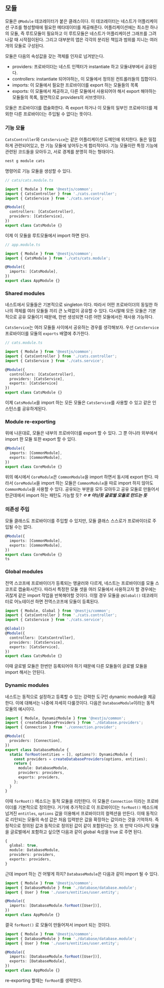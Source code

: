 ## 모듈

모듈은 `@Module` 데코레이터가 붙은 클래스이다. 이 데코레이터는 네스트가 어플리케이션 구조를 형성할때에 필요한 메타데이터를 제공해준다. 어플리케이션에는 최소한 하나의 모듈, 즉 루트모듈이 필요하고 이 루트모듈은 네스트가 어플리케이션 그래프를 그려나갈 때 시작점이된다. 그리고 대부분의 앱은 각각의 분리된 책임과 범위를 지니는 여러개의 모듈로 구성된다.

모듈은 다음의 속성값을 갖는 객체를 인자로 넘겨받는다. 

- providers: 프로바이더는 네스트 인젝터가 instantiate 하고 모듈내부에서 공유된다.
- controllers: instantiate 되어야하는, 이 모듈에서 정의된 컨트롤러들의 집합이다.
- imports: 이 모듈에서 필요한 프로바이더를 export 하는 모듈들의 목록
- exports: 이 모듈에서 제공하고, 다른 모듈에서 사용되어야 해서 export 해야하는 모듈들의 목록, 필연적으로 providers의 서브셋이다.

모듈은 프로바이더를 캡슐화한다. 즉 export 하거나 이 모듈의 일부인 프로바이더를 제외한 다른 프로바이더는 주입될 수 없다는 뜻이다. 

### 기능 모듈

`CatsController`와 `CatsService`는 같은 어플리케이션 도메인에 위치한다. 둘은 밀접하게 관련되어있고, 한 기능 모듈에 넣어두는게 합리적이다. 기능 모듈이란 특정 기능에 관련된 코드들을 모아두고, 서로 경계를 분명히 하는 형태이다. 

```bash
nest g module cats
```

명령어로 기능 모듈을 생성할 수 있다.

```ts
// cats/cats.module.ts

import { Module } from '@nestjs/common';
import { CatsController } from './cats.controller';
import { CatsService } from './cats.service';

@Module({
  controllers: [CatsController],
  providers: [CatsService],
})
export class CatsModule {}
```

이제 이 모듈을 루트모듈에서 import 하면 된다.

```ts
// app.module.ts

import { Module } from '@nestjs/common';
import { CatsModule } from './cats/cats.module';

@Module({
  imports: [CatsModule],
})
export class AppModule {}
```

### Shared modules

네스트에서 모듈들은 기본적으로 singleton 이다. 따라서 어떤 프로바이더의 동일한 하나의 객체를 여러 모듈들 끼리 큰 노력없이 공유할 수 있다. 다시말해 모든 모듈은 기본적으로 공유 모듈이기 때문에, 한번 생성되면 다른 어떤 모듈에서든 재사용 가능하다.

`CatsService`는 여러 모듈들 사이에서 공유하는 경우를 생각해보자. 우선 `CatsService` 프로바이더를 모듈의 `exports` 배열에 추가한다.

```ts
// cats.module.ts

import { Module } from '@nestjs/common';
import { CatsController } from './cats.controller';
import { CatsService } from './cats.service';

@Module({
  controllers: [CatsController],
  providers: [CatsService],
  exports: [CatsService]
})
export class CatsModule {}
```

이제 `CatsModule`을 import 하는 모든 모듈은 `CatsService`를 사용할 수 있고 같은 인스턴스를 공유하게된다.

### Module re-exporting

위에 나온대로, 모듈은 내부의 프로바이더를 export 할 수 있다. 그 뿐 아니라 외부에서 import 한 모듈 또한 export 할 수 있다.

```ts
@Module({
  imports: [CommonModule],
  exports: [CommonModule],
})
export class CoreModule {}
```

위의 예시에서 `CoreModule`은 `CommonModule`을 import 하면서 동시에 export 한다. 따라서 `CoreModule`을 import 하는 모듈은 `CommonModule`을 따로 import 하지 않아도 `CommonModule`을 사용할 수 있다. 공유되는 부분을 모두 모아두고 공유 모듈로 만들어서 한군데에서 import 하는 패턴도 가능할 듯? ***ㅇㅎ 아닌듯 글로벌 모듈로 만드는 듯***

### 의존성 주입

모듈 클래스도 프로바이더를 주입할 수 있지만, 모듈 클래스 스스로가 프로바이더로 주입될 수는 없다. 

```ts
@Module({
  imports: [CommonModule],
  exports: [CommonModule],
})
export class CoreModule {}
ts
```

### Global modules

전역 스코프에 프로바이더가 등록되는 앵귤러와 다르게, 네스트는 프로바이더를 모듈 스코프로 캡슐화시킨다. 따라서 특정한 모듈 셋을 여러 모듈에서 사용하고자 할 경우에는 귀찮게 같은 import 작업을 반복해야할 것이다. 이럴 경우 모듈을 `@Global()` 데코레이터로 어노테이션 하면 전역스코프에 모듈이 등록된다.

```ts
import { Module, Global } from '@nestjs/common';
import { CatsController } from './cats.controller';
import { CatsService } from './cats.service';

@Global()
@Module({
  controllers: [CatsController],
  providers: [CatsService],
  exports: [CatsService],
})
export class CatsModule {}
```

이때 글로벌 모듈은 한번만 등록되어야 하기 때문에 다른 모듈들이 글로벌 모듈을 import 해서는 안된다.

### Dynamic modules

네스트는 동적으로 설정하고 등록할 수 있는 강력한 도구인 dynamic module을 제공한다. 이에 대해서는 나중에 자세히 다룰것이다. 다음은 `DatabaseModule`이라는 동적 모듈의 예시이다.

```ts
import { Module, DynamicModule } from '@nestjs/common';
import { createDatabaseProviders } from './database.providers';
import { Connection } from './connection.provider';

@Module({
  providers: [Connection],
})
export class DatabaseModule {
  static forRoot(entities = [], options?): DynamicModule {
    const providers = createDatabaseProviders(options, entities);
    return {
      module: DatabaseModule,
      providers: providers,
      exports: providers,
    };
  }
}
```

이때 `forRoot()` 메소드는 동적 모듈을 리턴한다. 이 모듈은 `Connection` 이라는 프로바이더를 기본적으로 정의한다. 거기에 추가적으로 이 프로바이더는 `forRoot()` 메소드에 넘겨진 `entitles`, `options` 값을 이용해서 프로바이더의 컬렉션을 만든다. 이때 동적으로 리턴되는 모듈의 속성 값은 처음 입력받은 값을 확장하는 값이라는 것을 기억하자. 즉 정적으로 정의된 값과 동적으로 정의된 값이 같이 포함된다는 것. 또 만약 다이나믹 모듈을 글로벌에서 포함하고 싶으면 다음과 같이 global 속성을 true 로 주면 된다.

```ts
{
  global: true,
  module: DatabaseModule,
  providers: providers,
  exports: providers,
}
```

근데 import 하는 건 어떻게 하지? `DatabaseModule`은 다음과 같이 import 될 수 있다. 

```ts
import { Module } from '@nestjs/common';
import { DatabaseModule } from './database/database.module';
import { User } from './users/entities/user.entity';

@Module({
  imports: [DatabaseModule.forRoot([User])],
})
export class AppModule {}
```

결국 `forRoot()` 로 모듈이 만들어져서 import 되는 것이다.

```ts
import { Module } from '@nestjs/common';
import { DatabaseModule } from './database/database.module';
import { User } from './users/entities/user.entity';

@Module({
  imports: [DatabaseModule.forRoot([User])],
  exports: [DatabaseModule],
})
export class AppModule {}
```

re-exporting 할때는 `forRoot`를 생략한다.